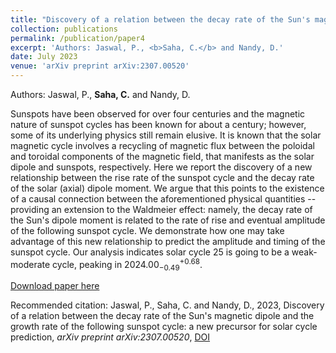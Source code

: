 ```yaml
---
title: "Discovery of a relation between the decay rate of the Sun's magnetic dipole and the growth rate of the following sunspot cycle: a new precursor for solar cycle prediction"
collection: publications
permalink: /publication/paper4
excerpt: 'Authors: Jaswal, P., <b>Saha, C.</b> and Nandy, D.'
date: July 2023
venue: 'arXiv preprint arXiv:2307.00520'
---
```

Authors: Jaswal, P., <b>Saha, C.</b> and Nandy, D.

Sunspots have been observed for over four centuries and the magnetic nature of sunspot cycles has been known for about a century; however, some of its underlying physics still remain elusive. It is known that the solar magnetic cycle involves a recycling of magnetic flux between the poloidal and toroidal components of the magnetic field, that manifests as the solar dipole and sunspots, respectively. Here we report the discovery of a new relationship between the rise rate of the sunspot cycle and the decay rate of the solar (axial) dipole moment. We argue that this points to the existence of a causal connection between the aforementioned physical quantities -- providing an extension to the Waldmeier effect: namely, the decay rate of the Sun's dipole moment is related to the rate of rise and eventual amplitude of the following sunspot cycle. We demonstrate how one may take advantage of this new relationship to predict the amplitude and timing of the sunspot cycle. Our analysis indicates solar cycle 25 is going to be a weak-moderate cycle, peaking in $2024.00_{-0.49}^{+0.68}$.

[Download paper here](https://doi.org/10.48550/arXiv.2307.00520)

Recommended citation: Jaswal, P., Saha, C. and Nandy, D., 2023, Discovery of a relation between the decay rate of the Sun's magnetic dipole and the growth rate of the following sunspot cycle: a new precursor for solar cycle prediction, <i>arXiv preprint arXiv:2307.00520</i>, [DOI](https://doi.org/10.48550/arXiv.2307.00520)



